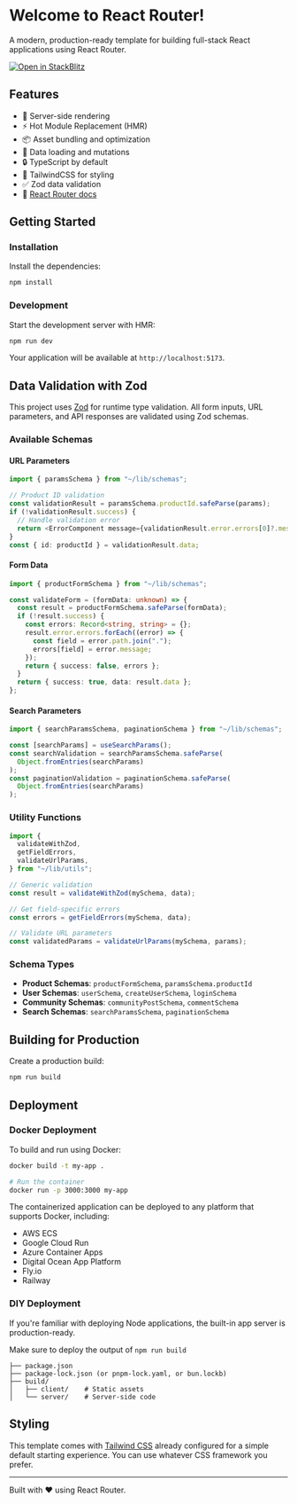 # Welcome to React Router!

A modern, production-ready template for building full-stack React applications using React Router.

[![Open in StackBlitz](https://developer.stackblitz.com/img/open_in_stackblitz.svg)](https://stackblitz.com/github/remix-run/react-router-templates/tree/main/default)

## Features

- 🚀 Server-side rendering
- ⚡️ Hot Module Replacement (HMR)
- 📦 Asset bundling and optimization
- 🔄 Data loading and mutations
- 🔒 TypeScript by default
- 🎉 TailwindCSS for styling
- ✅ Zod data validation
- 📖 [React Router docs](https://reactrouter.com/)

## Getting Started

### Installation

Install the dependencies:

```bash
npm install
```

### Development

Start the development server with HMR:

```bash
npm run dev
```

Your application will be available at `http://localhost:5173`.

## Data Validation with Zod

This project uses [Zod](https://zod.dev/) for runtime type validation. All form inputs, URL parameters, and API responses are validated using Zod schemas.

### Available Schemas

#### URL Parameters

```typescript
import { paramsSchema } from "~/lib/schemas";

// Product ID validation
const validationResult = paramsSchema.productId.safeParse(params);
if (!validationResult.success) {
  // Handle validation error
  return <ErrorComponent message={validationResult.error.errors[0]?.message} />;
}
const { id: productId } = validationResult.data;
```

#### Form Data

```typescript
import { productFormSchema } from "~/lib/schemas";

const validateForm = (formData: unknown) => {
  const result = productFormSchema.safeParse(formData);
  if (!result.success) {
    const errors: Record<string, string> = {};
    result.error.errors.forEach((error) => {
      const field = error.path.join(".");
      errors[field] = error.message;
    });
    return { success: false, errors };
  }
  return { success: true, data: result.data };
};
```

#### Search Parameters

```typescript
import { searchParamsSchema, paginationSchema } from "~/lib/schemas";

const [searchParams] = useSearchParams();
const searchValidation = searchParamsSchema.safeParse(
  Object.fromEntries(searchParams)
);
const paginationValidation = paginationSchema.safeParse(
  Object.fromEntries(searchParams)
);
```

### Utility Functions

```typescript
import {
  validateWithZod,
  getFieldErrors,
  validateUrlParams,
} from "~/lib/utils";

// Generic validation
const result = validateWithZod(mySchema, data);

// Get field-specific errors
const errors = getFieldErrors(mySchema, data);

// Validate URL parameters
const validatedParams = validateUrlParams(mySchema, params);
```

### Schema Types

- **Product Schemas**: `productFormSchema`, `paramsSchema.productId`
- **User Schemas**: `userSchema`, `createUserSchema`, `loginSchema`
- **Community Schemas**: `communityPostSchema`, `commentSchema`
- **Search Schemas**: `searchParamsSchema`, `paginationSchema`

## Building for Production

Create a production build:

```bash
npm run build
```

## Deployment

### Docker Deployment

To build and run using Docker:

```bash
docker build -t my-app .

# Run the container
docker run -p 3000:3000 my-app
```

The containerized application can be deployed to any platform that supports Docker, including:

- AWS ECS
- Google Cloud Run
- Azure Container Apps
- Digital Ocean App Platform
- Fly.io
- Railway

### DIY Deployment

If you're familiar with deploying Node applications, the built-in app server is production-ready.

Make sure to deploy the output of `npm run build`

```
├── package.json
├── package-lock.json (or pnpm-lock.yaml, or bun.lockb)
├── build/
│   ├── client/    # Static assets
│   └── server/    # Server-side code
```

## Styling

This template comes with [Tailwind CSS](https://tailwindcss.com/) already configured for a simple default starting experience. You can use whatever CSS framework you prefer.

---

Built with ❤️ using React Router.
